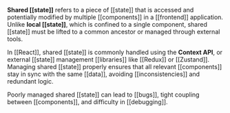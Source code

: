 **Shared [[state]]** refers to a piece of [[state]] that is accessed and potentially modified by multiple [[components]] in a [[frontend]] application. Unlike **local [[state]]**, which is confined to a single component, shared [[state]] must be lifted to a common ancestor or managed through external tools.

In [[React]], shared [[state]] is commonly handled using the **Context API**, or external [[state]] management [[libraries]] like [[Redux]] or [[Zustand]]. Managing shared [[state]] properly ensures that all relevant [[components]] stay in sync with the same [[data]], avoiding [[inconsistencies]] and redundant logic.

Poorly managed shared [[state]] can lead to [[bugs]], tight coupling between [[components]], and difficulty in [[debugging]].